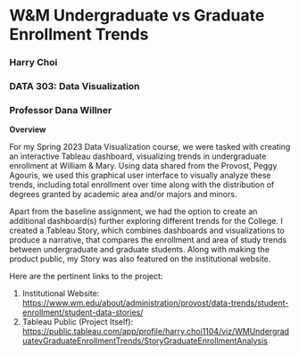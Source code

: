 # W&M Undergraduate vs Graduate Enrollment Trends

### Harry Choi

### DATA 303: Data Visualization
### Professor Dana Willner

**Overview**

For my Spring 2023 Data Visualization course, we were tasked with creating an interactive Tableau dashboard, visualizing 
trends in undergraduate enrollment at William & Mary. Using data shared from the Provost, Peggy Agouris, we used this graphical user interface 
to visually analyze these trends, including total enrollment over time along with the distribution of
degrees granted by academic area and/or majors and minors. 

Apart from the baseline assignment, we had the option to create an additional dashboard(s) further exploring different trends for the College.
I created a Tableau Story, which combines dashboards and visualizations to produce a narrative, that compares the enrollment and area of study
trends between undergraduate and graduate students. Along with making the product public, my Story was also featured on the institutional website.

Here are the pertinent links to the project:
  1. Institutional Website: https://www.wm.edu/about/administration/provost/data-trends/student-enrollment/student-data-stories/
  2. Tableau Public (Project Itself): https://public.tableau.com/app/profile/harry.choi1104/viz/WMUndergraduatevGraduateEnrollmentTrends/StoryGraduateEnrollmentAnalysis

